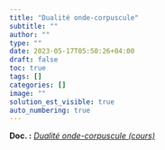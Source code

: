 ```yaml
---
title: "Dualité onde-corpuscule"
subtitle: ""
author: ""
type: ""
date: 2023-05-17T05:50:26+04:00
draft: false
toc: true
tags: []
categories: []
image: ""
solution_est_visible: true
auto_numbering: true
---
```


**Doc. :** <a href="/premieres-pc/chap-15/dualite_onde_corpuscule.pdf" target="_blank">*Dualité onde-corpuscule (cours)*</a>
